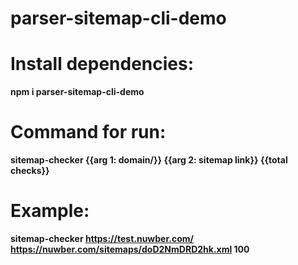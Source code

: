 # parser-sitemap-cli-demo
# Install dependencies: 
__npm i parser-sitemap-cli-demo__
# Command for run: 
__sitemap-checker {{arg 1: domain/}} {{arg 2: sitemap link}} {{total checks}}__
# Example: 
__sitemap-checker https://test.nuwber.com/ https://nuwber.com/sitemaps/doD2NmDRD2hk.xml 100__

